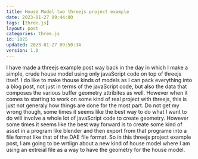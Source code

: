 ```yaml
---
title: House Model two threejs project example
date: 2023-01-27 09:44:00
tags: [three.js]
layout: post
categories: three.js
id: 1025
updated: 2023-01-27 09:50:34
version: 1.0
---
```


I have made a threejs example post way back in the day in which I make a simple, crude house model using only javaScript code on top of threejs itself. I do like to make thouse kinds of models as I can pack everything into a blog post, not just in terms of the javaScript code, but also the data that composes the various buffer geometry attribites as well. However when it comes to starting to work on some kind of real project with threejs, this is just not generaly how things are done for the most part. Do not get my wrong though, some times it seems like the best way to do what I want to do will involve a whole lot of javaScript code to create geometry. However some times it seems like the best way forward is to create some kind of asset in a program like blender and then export from that programe into a file format like that of the DAE file format. So in this threejs project example post, I am going to be wrtiign about a new kind of house model where I am using an extreial file as a way to have the geometry for the house model.

<!-- more -->
